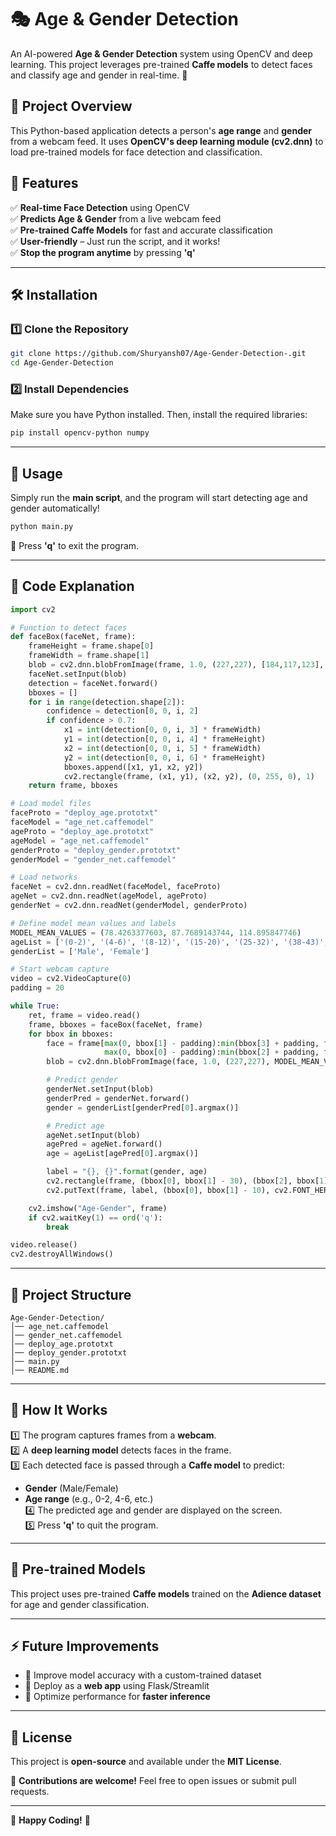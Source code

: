 # 🎭 Age & Gender Detection  

An AI-powered **Age & Gender Detection** system using OpenCV and deep learning. This project leverages pre-trained **Caffe models** to detect faces and classify age and gender in real-time. 🚀  

## 📝 Project Overview  
This Python-based application detects a person's **age range** and **gender** from a webcam feed. It uses **OpenCV's deep learning module (cv2.dnn)** to load pre-trained models for face detection and classification.  

## 📌 Features  
✅ **Real-time Face Detection** using OpenCV  
✅ **Predicts Age & Gender** from a live webcam feed  
✅ **Pre-trained Caffe Models** for fast and accurate classification  
✅ **User-friendly** – Just run the script, and it works!  
✅ **Stop the program anytime** by pressing **'q'**  

---

## 🛠 Installation  

### 1️⃣ Clone the Repository  
```bash
git clone https://github.com/Shuryansh07/Age-Gender-Detection-.git
cd Age-Gender-Detection
```

### 2️⃣ Install Dependencies  
Make sure you have Python installed. Then, install the required libraries:  
```bash
pip install opencv-python numpy
```

---

## 🚀 Usage  

Simply run the **main script**, and the program will start detecting age and gender automatically!  

```bash
python main.py
```

🔹 Press **'q'** to exit the program.  

---

## 📜 Code Explanation  

```python
import cv2

# Function to detect faces
def faceBox(faceNet, frame):
    frameHeight = frame.shape[0]
    frameWidth = frame.shape[1]
    blob = cv2.dnn.blobFromImage(frame, 1.0, (227,227), [184,117,123], swapRB=False)
    faceNet.setInput(blob)
    detection = faceNet.forward()
    bboxes = []
    for i in range(detection.shape[2]):
        confidence = detection[0, 0, i, 2]
        if confidence > 0.7:
            x1 = int(detection[0, 0, i, 3] * frameWidth)
            y1 = int(detection[0, 0, i, 4] * frameHeight)
            x2 = int(detection[0, 0, i, 5] * frameWidth)
            y2 = int(detection[0, 0, i, 6] * frameHeight)
            bboxes.append([x1, y1, x2, y2])
            cv2.rectangle(frame, (x1, y1), (x2, y2), (0, 255, 0), 1)
    return frame, bboxes

# Load model files
faceProto = "deploy_age.prototxt"
faceModel = "age_net.caffemodel"
ageProto = "deploy_age.prototxt"
ageModel = "age_net.caffemodel"
genderProto = "deploy_gender.prototxt"
genderModel = "gender_net.caffemodel"

# Load networks
faceNet = cv2.dnn.readNet(faceModel, faceProto)
ageNet = cv2.dnn.readNet(ageModel, ageProto)
genderNet = cv2.dnn.readNet(genderModel, genderProto)

# Define model mean values and labels
MODEL_MEAN_VALUES = (78.4263377603, 87.7689143744, 114.895847746)
ageList = ['(0-2)', '(4-6)', '(8-12)', '(15-20)', '(25-32)', '(38-43)', '(48-53)', '(60-100)']
genderList = ['Male', 'Female']

# Start webcam capture
video = cv2.VideoCapture(0)
padding = 20

while True:
    ret, frame = video.read()
    frame, bboxes = faceBox(faceNet, frame)
    for bbox in bboxes:
        face = frame[max(0, bbox[1] - padding):min(bbox[3] + padding, frame.shape[0] - 1),
                     max(0, bbox[0] - padding):min(bbox[2] + padding, frame.shape[1] - 1)]
        blob = cv2.dnn.blobFromImage(face, 1.0, (227,227), MODEL_MEAN_VALUES, swapRB=False)

        # Predict gender
        genderNet.setInput(blob)
        genderPred = genderNet.forward()
        gender = genderList[genderPred[0].argmax()]

        # Predict age
        ageNet.setInput(blob)
        agePred = ageNet.forward()
        age = ageList[agePred[0].argmax()]

        label = "{}, {}".format(gender, age)
        cv2.rectangle(frame, (bbox[0], bbox[1] - 30), (bbox[2], bbox[1]), (0, 255, 0), -1)
        cv2.putText(frame, label, (bbox[0], bbox[1] - 10), cv2.FONT_HERSHEY_SIMPLEX, 0.8, (255, 255, 255), 2, cv2.LINE_AA)

    cv2.imshow("Age-Gender", frame)
    if cv2.waitKey(1) == ord('q'):
        break

video.release()
cv2.destroyAllWindows()
```

---

## 📂 Project Structure  

```
Age-Gender-Detection/
│── age_net.caffemodel
│── gender_net.caffemodel
│── deploy_age.prototxt
│── deploy_gender.prototxt
│── main.py
│── README.md
```

---

## 📌 How It Works  
1️⃣ The program captures frames from a **webcam**.  
2️⃣ A **deep learning model** detects faces in the frame.  
3️⃣ Each detected face is passed through a **Caffe model** to predict:  
   - **Gender** (Male/Female)  
   - **Age range** (e.g., 0-2, 4-6, etc.)  
4️⃣ The predicted age and gender are displayed on the screen.  
5️⃣ Press **'q'** to quit the program.  

---

## 🤖 Pre-trained Models  
This project uses pre-trained **Caffe models** trained on the **Adience dataset** for age and gender classification.  

---

## ⚡ Future Improvements  
- 🔹 Improve model accuracy with a custom-trained dataset  
- 🔹 Deploy as a **web app** using Flask/Streamlit  
- 🔹 Optimize performance for **faster inference** 

---

## 📝 License  
This project is **open-source** and available under the **MIT License**.  

📢 **Contributions are welcome!** Feel free to open issues or submit pull requests.  

---

🚀 **Happy Coding!** 🎯  
